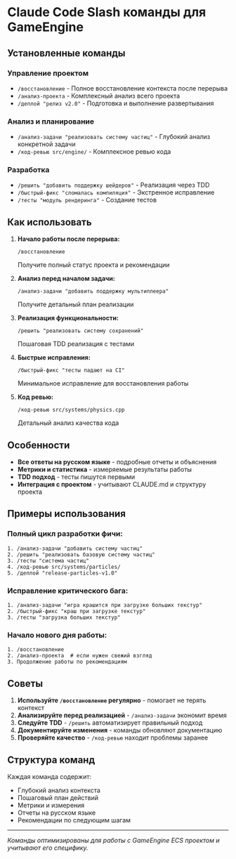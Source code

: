 # Claude Code Slash команды для GameEngine

## Установленные команды

### Управление проектом
- `/восстановление` - Полное восстановление контекста после перерыва
- `/анализ-проекта` - Комплексный анализ всего проекта
- `/деплой "релиз v2.0"` - Подготовка и выполнение развертывания

### Анализ и планирование
- `/анализ-задачи "реализовать систему частиц"` - Глубокий анализ конкретной задачи
- `/код-ревью src/engine/` - Комплексное ревью кода

### Разработка
- `/решить "добавить поддержку шейдеров"` - Реализация через TDD
- `/быстрый-фикс "сломалась компиляция"` - Экстренное исправление
- `/тесты "модуль рендеринга"` - Создание тестов

## Как использовать

1. **Начало работы после перерыва:**
   ```
   /восстановление
   ```
   Получите полный статус проекта и рекомендации

2. **Анализ перед началом задачи:**
   ```
   /анализ-задачи "добавить поддержку мультиплеера"
   ```
   Получите детальный план реализации

3. **Реализация функциональности:**
   ```
   /решить "реализовать систему сохранений"
   ```
   Пошаговая TDD реализация с тестами

4. **Быстрые исправления:**
   ```
   /быстрый-фикс "тесты падают на CI"
   ```
   Минимальное исправление для восстановления работы

5. **Код ревью:**
   ```
   /код-ревью src/systems/physics.cpp
   ```
   Детальный анализ качества кода

## Особенности

- **Все ответы на русском языке** - подробные отчеты и объяснения
- **Метрики и статистика** - измеряемые результаты работы
- **TDD подход** - тесты пишутся первыми
- **Интеграция с проектом** - учитывают CLAUDE.md и структуру проекта

## Примеры использования

### Полный цикл разработки фичи:
```
1. /анализ-задачи "добавить систему частиц"
2. /решить "реализовать базовую систему частиц"
3. /тесты "система частиц"
4. /код-ревью src/systems/particles/
5. /деплой "release-particles-v1.0"
```

### Исправление критического бага:
```
1. /анализ-задачи "игра крашится при загрузке больших текстур"
2. /быстрый-фикс "краш при загрузке текстур"
3. /тесты "загрузка больших текстур"
```

### Начало нового дня работы:
```
1. /восстановление
2. /анализ-проекта  # если нужен свежий взгляд
3. Продолжение работы по рекомендациям
```

## Советы

1. **Используйте `/восстановление` регулярно** - помогает не терять контекст
2. **Анализируйте перед реализацией** - `/анализ-задачи` экономит время
3. **Следуйте TDD** - `/решить` автоматизирует правильный подход
4. **Документируйте изменения** - команды обновляют документацию
5. **Проверяйте качество** - `/код-ревью` находит проблемы заранее

## Структура команд

Каждая команда содержит:
- Глубокий анализ контекста
- Пошаговый план действий
- Метрики и измерения
- Отчеты на русском языке
- Рекомендации по следующим шагам

---

*Команды оптимизированы для работы с GameEngine ECS проектом и учитывают его специфику.*